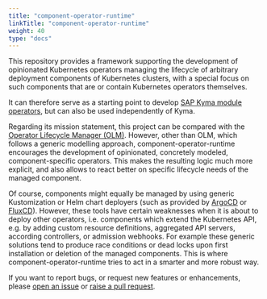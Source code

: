```yaml
---
title: "component-operator-runtime"
linkTitle: "component-operator-runtime"
weight: 40
type: "docs"
---
```


This repository provides a framework supporting the development of opinionated Kubernetes operators
managing the lifecycle of arbitrary deployment components of Kubernetes clusters, with a special focus
on such components that are or contain Kubernetes operators themselves.

It can therefore serve as a starting point to develop [SAP Kyma module operators](https://github.com/kyma-project/template-operator), 
but can also be used independently of Kyma.

Regarding its mission statement, this project can be compared with the [Operator Lifecycle Manager (OLM)](https://olm.operatorframework.io/).
However, other than OLM, which follows a generic modelling approach, component-operator-runtime encourages the development of opinionated,
concretely modeled, component-specific operators. This makes the resulting logic much more explicit, and also allows to react better on
specific lifecycle needs of the managed component.

Of course, components might equally be managed by using generic Kustomization or Helm chart deployers (such as provided by [ArgoCD](https://argoproj.github.io/) or [FluxCD](https://fluxcd.io/flux/)).
However, these tools have certain weaknesses when it is about to deploy other operators, i.e. components which extend the Kubernetes API,
e.g. by adding custom resource definitions, aggregated API servers, according controllers, or admission webhooks.
For example these generic solutions tend to produce race conditions or dead locks upon first installation or deletion of the managed components.
This is where component-operator-runtime tries to act in a smarter and more robust way.

If you want to report bugs, or request new features or enhancements, please [open an issue](https://github.com/sap/component-operator-runtime/issues)
or [raise a pull request](https://github.com/sap/component-operator-runtime/pulls).